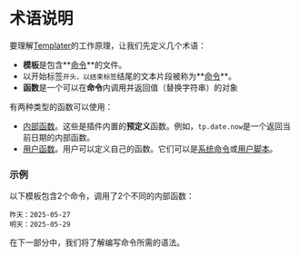 # 术语说明

要理解[Templater](https://github.com/SilentVoid13/Templater)的工作原理，让我们先定义几个术语：

- **模板**是包含**[命令](./commands/overview.md)**的文件。
- 以开始标签`开头，以结束标签`结尾的文本片段被称为**[命令](./commands/overview.md)**。
- **函数**是一个可以在**命令**内调用并返回值（替换字符串）的对象

有两种类型的函数可以使用：

- [内部函数](./internal-functions/overview.md)。这些是插件内置的**预定义**函数。例如，`tp.date.now`是一个返回当前日期的内部函数。
- [用户函数](./user-functions/overview.md)。用户可以定义自己的函数。它们可以是[系统命令](./user-functions/system-user-functions.md)或[用户脚本](./user-functions/script-user-functions.md)。

### 示例

以下模板包含2个命令，调用了2个不同的内部函数：

```
昨天：2025-05-27
明天：2025-05-29
```

在下一部分中，我们将了解编写命令所需的语法。
